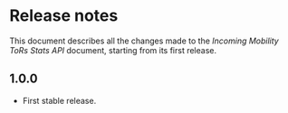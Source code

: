 Release notes
=============

This document describes all the changes made to the *Incoming Mobility ToRs Stats
API* document, starting from its first release.


1.0.0
-----

* First stable release.